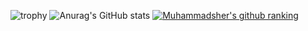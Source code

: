 ![trophy](https://github-profile-trophy.vercel.app/?username=bohar0112&theme=onedark)
![Anurag's GitHub stats](https://github-readme-stats.vercel.app/api?username=bohar0112)
[![Muhammadsher's github ranking](https://github-readme-ranking.vercel.app/api/rank?username=Muhammadsher&country_code=uzbekistan)](https://github.com/Muhammadsher/github-readme-ranking)
